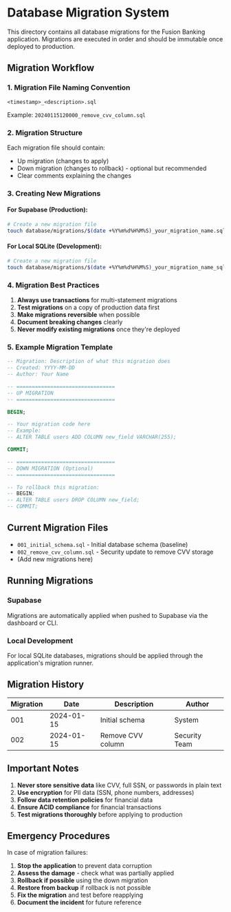 # Database Migration System

This directory contains all database migrations for the Fusion Banking application. Migrations are executed in order and should be immutable once deployed to production.

## Migration Workflow

### 1. Migration File Naming Convention

```
<timestamp>_<description>.sql
```

Example: `20240115120000_remove_cvv_column.sql`

### 2. Migration Structure

Each migration file should contain:

- Up migration (changes to apply)
- Down migration (changes to rollback) - optional but recommended
- Clear comments explaining the changes

### 3. Creating New Migrations

#### For Supabase (Production):

```bash
# Create a new migration file
touch database/migrations/$(date +%Y%m%d%H%M%S)_your_migration_name.sql
```

#### For Local SQLite (Development):

```bash
# Create a new migration file
touch database/migrations/$(date +%Y%m%d%H%M%S)_your_migration_name_sqlite.sql
```

### 4. Migration Best Practices

1. **Always use transactions** for multi-statement migrations
2. **Test migrations** on a copy of production data first
3. **Make migrations reversible** when possible
4. **Document breaking changes** clearly
5. **Never modify existing migrations** once they're deployed

### 5. Example Migration Template

```sql
-- Migration: Description of what this migration does
-- Created: YYYY-MM-DD
-- Author: Your Name

-- ================================
-- UP MIGRATION
-- ================================

BEGIN;

-- Your migration code here
-- Example:
-- ALTER TABLE users ADD COLUMN new_field VARCHAR(255);

COMMIT;

-- ================================
-- DOWN MIGRATION (Optional)
-- ================================

-- To rollback this migration:
-- BEGIN;
-- ALTER TABLE users DROP COLUMN new_field;
-- COMMIT;
```

## Current Migration Files

- `001_initial_schema.sql` - Initial database schema (baseline)
- `002_remove_cvv_column.sql` - Security update to remove CVV storage
- (Add new migrations here)

## Running Migrations

### Supabase

Migrations are automatically applied when pushed to Supabase via the dashboard or CLI.

### Local Development

For local SQLite databases, migrations should be applied through the application's migration runner.

## Migration History

| Migration | Date       | Description       | Author        |
| --------- | ---------- | ----------------- | ------------- |
| 001       | 2024-01-15 | Initial schema    | System        |
| 002       | 2024-01-15 | Remove CVV column | Security Team |

## Important Notes

1. **Never store sensitive data** like CVV, full SSN, or passwords in plain text
2. **Use encryption** for PII data (SSN, phone numbers, addresses)
3. **Follow data retention policies** for financial data
4. **Ensure ACID compliance** for financial transactions
5. **Test migrations thoroughly** before applying to production

## Emergency Procedures

In case of migration failures:

1. **Stop the application** to prevent data corruption
2. **Assess the damage** - check what was partially applied
3. **Rollback if possible** using the down migration
4. **Restore from backup** if rollback is not possible
5. **Fix the migration** and test before reapplying
6. **Document the incident** for future reference
